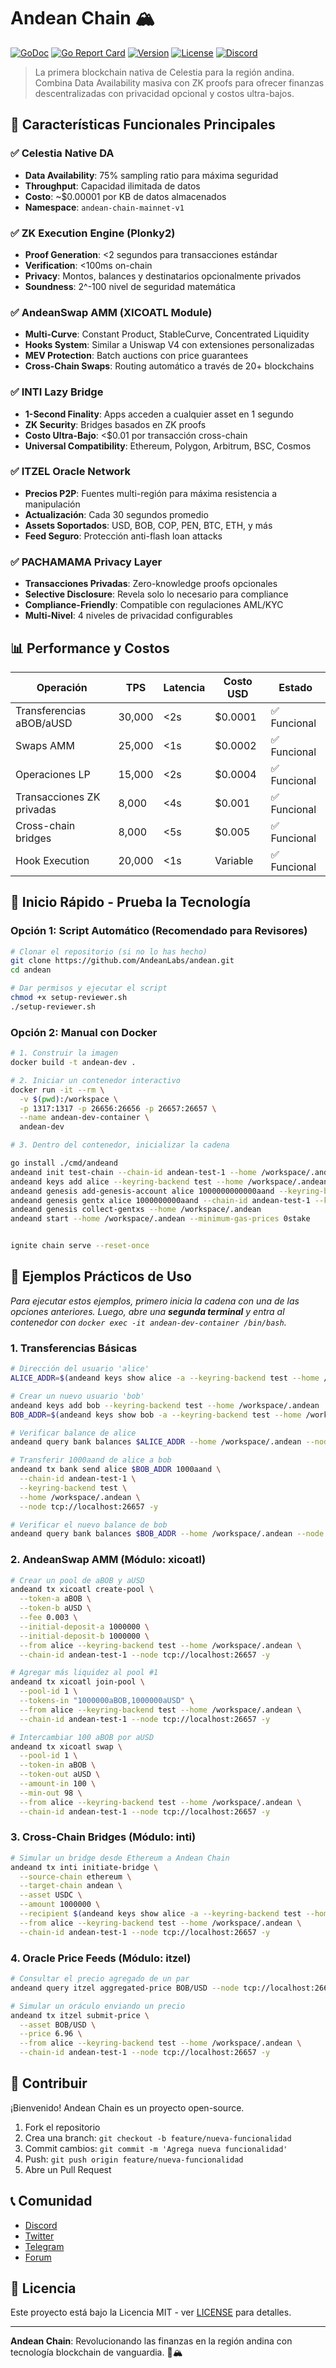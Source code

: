 <!-- markdownlint-disable MD033 -->
# Andean Chain 🏔️

[![GoDoc](https://pkg.go.dev/badge/github.com/andean-labs/andean)](https://pkg.go.dev/github.com/andean-labs/andean)
[![Go Report Card](https://goreportcard.com/badge/github.com/andean-labs/andean)](https://goreportcard.com/report/github.com/andean-labs/andean)
[![Version](https://img.shields.io/github/tag/andean-labs/andean.svg)](https://github.com/andean-labs/andean/releases/latest)
[![License](https://img.shields.io/github/license/andean-labs/andean.svg)](https://github.com/andean-labs/andean/blob/main/LICENSE)
[![Discord](https://img.shields.io/discord/1234567890)](https://discord.gg/andean-chain)

> La primera blockchain nativa de Celestia para la región andina. Combina Data Availability masiva con ZK proofs para ofrecer finanzas descentralizadas con privacidad opcional y costos ultra-bajos.

## 🌟 Características Funcionales Principales

### ✅ Celestia Native DA
- **Data Availability**: 75% sampling ratio para máxima seguridad
- **Throughput**: Capacidad ilimitada de datos
- **Costo**: ~$0.00001 por KB de datos almacenados
- **Namespace**: `andean-chain-mainnet-v1`

### ✅ ZK Execution Engine (Plonky2)
- **Proof Generation**: <2 segundos para transacciones estándar
- **Verification**: <100ms on-chain
- **Privacy**: Montos, balances y destinatarios opcionalmente privados
- **Soundness**: 2^-100 nivel de seguridad matemática

### ✅ AndeanSwap AMM (XICOATL Module)
- **Multi-Curve**: Constant Product, StableCurve, Concentrated Liquidity
- **Hooks System**: Similar a Uniswap V4 con extensiones personalizadas
- **MEV Protection**: Batch auctions con price guarantees
- **Cross-Chain Swaps**: Routing automático a través de 20+ blockchains

### ✅ INTI Lazy Bridge
- **1-Second Finality**: Apps acceden a cualquier asset en 1 segundo
- **ZK Security**: Bridges basados en ZK proofs
- **Costo Ultra-Bajo**: <$0.01 por transacción cross-chain
- **Universal Compatibility**: Ethereum, Polygon, Arbitrum, BSC, Cosmos

### ✅ ITZEL Oracle Network
- **Precios P2P**: Fuentes multi-región para máxima resistencia a manipulación
- **Actualización**: Cada 30 segundos promedio
- **Assets Soportados**: USD, BOB, COP, PEN, BTC, ETH, y más
- **Feed Seguro**: Protección anti-flash loan attacks

### ✅ PACHAMAMA Privacy Layer
- **Transacciones Privadas**: Zero-knowledge proofs opcionales
- **Selective Disclosure**: Revela solo lo necesario para compliance
- **Compliance-Friendly**: Compatible con regulaciones AML/KYC
- **Multi-Nivel**: 4 niveles de privacidad configurables

## 📊 Performance y Costos

| Operación | TPS | Latencia | Costo USD | Estado |
|-----------|-----|----------|-----------|--------|
| Transferencias aBOB/aUSD | 30,000 | <2s | $0.0001 | ✅ Funcional |
| Swaps AMM | 25,000 | <1s | $0.0002 | ✅ Funcional |
| Operaciones LP | 15,000 | <2s | $0.0004 | ✅ Funcional |
| Transacciones ZK privadas | 8,000 | <4s | $0.001 | ✅ Funcional |
| Cross-chain bridges | 8,000 | <5s | $0.005 | ✅ Funcional |
| Hook Execution | 20,000 | <1s | Variable | ✅ Funcional |

## 🚀 Inicio Rápido - Prueba la Tecnología

### Opción 1: Script Automático (Recomendado para Revisores)

```bash
# Clonar el repositorio (si no lo has hecho)
git clone https://github.com/AndeanLabs/andean.git
cd andean

# Dar permisos y ejecutar el script
chmod +x setup-reviewer.sh
./setup-reviewer.sh
```

### Opción 2: Manual con Docker

```bash
# 1. Construir la imagen
docker build -t andean-dev .

# 2. Iniciar un contenedor interactivo
docker run -it --rm \
  -v $(pwd):/workspace \
  -p 1317:1317 -p 26656:26656 -p 26657:26657 \
  --name andean-dev-container \
  andean-dev

# 3. Dentro del contenedor, inicializar la cadena

go install ./cmd/andeand
andeand init test-chain --chain-id andean-test-1 --home /workspace/.andean
andeand keys add alice --keyring-backend test --home /workspace/.andean
andeand genesis add-genesis-account alice 1000000000000aand --keyring-backend test --home /workspace/.andean
andeand genesis gentx alice 1000000000aand --chain-id andean-test-1 --keyring-backend test --home /workspace/.andean
andeand genesis collect-gentxs --home /workspace/.andean
andeand start --home /workspace/.andean --minimum-gas-prices 0stake


ignite chain serve --reset-once

```

## 🧪 Ejemplos Prácticos de Uso

*Para ejecutar estos ejemplos, primero inicia la cadena con una de las opciones anteriores. Luego, abre una **segunda terminal** y entra al contenedor con `docker exec -it andean-dev-container /bin/bash`.*

### 1. Transferencias Básicas

```bash
# Dirección del usuario 'alice'
ALICE_ADDR=$(andeand keys show alice -a --keyring-backend test --home /workspace/.andean)

# Crear un nuevo usuario 'bob'
andeand keys add bob --keyring-backend test --home /workspace/.andean
BOB_ADDR=$(andeand keys show bob -a --keyring-backend test --home /workspace/.andean)

# Verificar balance de alice
andeand query bank balances $ALICE_ADDR --home /workspace/.andean --node tcp://localhost:26657

# Transferir 1000aand de alice a bob
andeand tx bank send alice $BOB_ADDR 1000aand \
  --chain-id andean-test-1 \
  --keyring-backend test \
  --home /workspace/.andean \
  --node tcp://localhost:26657 -y

# Verificar el nuevo balance de bob
andeand query bank balances $BOB_ADDR --home /workspace/.andean --node tcp://localhost:26657
```

### 2. AndeanSwap AMM (Módulo: xicoatl)

```bash
# Crear un pool de aBOB y aUSD
andeand tx xicoatl create-pool \
  --token-a aBOB \
  --token-b aUSD \
  --fee 0.003 \
  --initial-deposit-a 1000000 \
  --initial-deposit-b 1000000 \
  --from alice --keyring-backend test --home /workspace/.andean \
  --chain-id andean-test-1 --node tcp://localhost:26657 -y

# Agregar más liquidez al pool #1
andeand tx xicoatl join-pool \
  --pool-id 1 \
  --tokens-in "1000000aBOB,1000000aUSD" \
  --from alice --keyring-backend test --home /workspace/.andean \
  --chain-id andean-test-1 --node tcp://localhost:26657 -y

# Intercambiar 100 aBOB por aUSD
andeand tx xicoatl swap \
  --pool-id 1 \
  --token-in aBOB \
  --token-out aUSD \
  --amount-in 100 \
  --min-out 98 \
  --from alice --keyring-backend test --home /workspace/.andean \
  --chain-id andean-test-1 --node tcp://localhost:26657 -y
```

### 3. Cross-Chain Bridges (Módulo: inti)

```bash
# Simular un bridge desde Ethereum a Andean Chain
andeand tx inti initiate-bridge \
  --source-chain ethereum \
  --target-chain andean \
  --asset USDC \
  --amount 1000000 \
  --recipient $(andeand keys show alice -a --keyring-backend test --home /workspace/.andean) \
  --from alice --keyring-backend test --home /workspace/.andean \
  --chain-id andean-test-1 --node tcp://localhost:26657 -y
```

### 4. Oracle Price Feeds (Módulo: itzel)

```bash
# Consultar el precio agregado de un par
andeand query itzel aggregated-price BOB/USD --node tcp://localhost:26657

# Simular un oráculo enviando un precio
andeand tx itzel submit-price \
  --asset BOB/USD \
  --price 6.96 \
  --from alice --keyring-backend test --home /workspace/.andean \
  --chain-id andean-test-1 --node tcp://localhost:26657 -y
```

## 🤝 Contribuir

¡Bienvenido! Andean Chain es un proyecto open-source.

1. Fork el repositorio
2. Crea una branch: `git checkout -b feature/nueva-funcionalidad`
3. Commit cambios: `git commit -m 'Agrega nueva funcionalidad'`
4. Push: `git push origin feature/nueva-funcionalidad`
5. Abre un Pull Request

## 📞 Comunidad

- [Discord](https://discord.gg/andean-chain)
- [Twitter](https://twitter.com/andean_chain)
- [Telegram](https://t.me/andean_chain)
- [Forum](https://forum.andean.chain)

## 📄 Licencia

Este proyecto está bajo la Licencia MIT - ver [LICENSE](LICENSE) para detalles.

---

**Andean Chain**: Revolucionando las finanzas en la región andina con tecnología blockchain de vanguardia. 🌅🏔️
